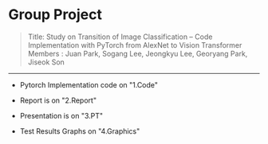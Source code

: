 
# Group Project 
> Title: Study on Transition of Image Classification – Code Implementation with PyTorch from AlexNet to Vision Transformer
> Members : Juan Park, Sogang Lee, Jeongkyu Lee, Georyang Park, Jiseok Son

---

- Pytorch Implementation code on "1.Code" 

- Report is on "2.Report"

- Presentation is on "3.PT"

- Test Results Graphs on "4.Graphics"

